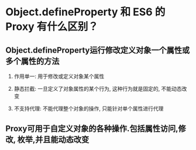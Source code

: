 # Object.defineProperty 和 ES6 的 Proxy 有什么区别？


## Object.defineProperty运行修改定义对象一个属性或多个属性的方法

1. 作用单一: 用于修改或定义对象某个属性

2. 静态拦截: 一旦定义了对象属性的某个行为, 这种行为就是固定的, 不能动态改变

3. 不支持代理: 不能代理整个对象的操作, 只能针对单个属性进行代理


## Proxy可用于自定义对象的各种操作.包括属性访问,修改, 枚举,并且能动态改变